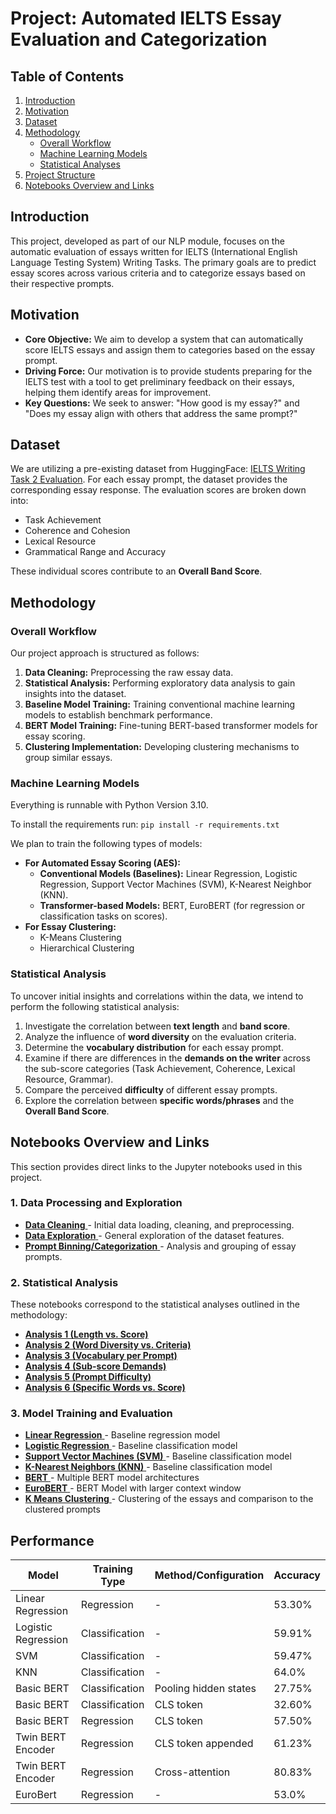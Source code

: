 # Project: Automated IELTS Essay Evaluation and Categorization

## Table of Contents
1.  [Introduction](#introduction)
2.  [Motivation](#motivation)
3.  [Dataset](#dataset)
4.  [Methodology](#methodology)
    * [Overall Workflow](#overall-workflow)
    * [Machine Learning Models](#machine-learning-models)
    * [Statistical Analyses](#statistical-analyses)
5.  [Project Structure](#project-structure)
6.  [Notebooks Overview and Links](#notebooks-overview-and-links)

## Introduction
This project, developed as part of our NLP module, focuses on the automatic evaluation of essays written for IELTS (International English Language Testing System) Writing Tasks. The primary goals are to predict essay scores across various criteria and to categorize essays based on their respective prompts.

## Motivation
* **Core Objective:** We aim to develop a system that can automatically score IELTS essays and assign them to categories based on the essay prompt.
* **Driving Force:** Our motivation is to provide students preparing for the IELTS test with a tool to get preliminary feedback on their essays, helping them identify areas for improvement.
* **Key Questions:** We seek to answer: "How good is my essay?" and "Does my essay align with others that address the same prompt?"

## Dataset
We are utilizing a pre-existing dataset from HuggingFace: [IELTS Writing Task 2 Evaluation](https://huggingface.co/datasets/chillies/IELTS-writing-task-2-evaluation). For each essay prompt, the dataset provides the corresponding essay response.
The evaluation scores are broken down into:
* Task Achievement
* Coherence and Cohesion
* Lexical Resource
* Grammatical Range and Accuracy

These individual scores contribute to an **Overall Band Score**.

## Methodology

### Overall Workflow
Our project approach is structured as follows:
1.  **Data Cleaning:** Preprocessing the raw essay data.
2.  **Statistical Analysis:** Performing exploratory data analysis to gain insights into the dataset.
3.  **Baseline Model Training:** Training conventional machine learning models to establish benchmark performance.
4.  **BERT Model Training:** Fine-tuning BERT-based transformer models for essay scoring.
5.  **Clustering Implementation:** Developing clustering mechanisms to group similar essays.

### Machine Learning Models
Everything is runnable with Python Version 3.10.

To install the requirements run: ```pip install -r requirements.txt```

We plan to train the following types of models:

* **For Automated Essay Scoring (AES):**
    * **Conventional Models (Baselines):** Linear Regression, Logistic Regression, Support Vector Machines (SVM), K-Nearest Neighbor (KNN).
    * **Transformer-based Models:** BERT, EuroBERT (for regression or classification tasks on scores).
* **For Essay Clustering:**
    * K-Means Clustering
    * Hierarchical Clustering

### Statistical Analysis
To uncover initial insights and correlations within the data, we intend to perform the following statistical analysis:
1.  Investigate the correlation between **text length** and **band score**.
2.  Analyze the influence of **word diversity** on the evaluation criteria.
3.  Determine the **vocabulary distribution** for each essay prompt.
4.  Examine if there are differences in the **demands on the writer** across the sub-score categories (Task Achievement, Coherence, Lexical Resource, Grammar).
5.  Compare the perceived **difficulty** of different essay prompts.
6.  Explore the correlation between **specific words/phrases** and the **Overall Band Score**.

## Notebooks Overview and Links

This section provides direct links to the Jupyter notebooks used in this project.

### 1. Data Processing and Exploration
* [**Data Cleaning** ](./notebooks/data_cleaning.ipynb) - Initial data loading, cleaning, and preprocessing.
* [**Data Exploration** ](./notebooks/data_exploration.ipynb) - General exploration of the dataset features.
* [**Prompt Binning/Categorization** ](./notebooks/prompt_binning.ipynb) - Analysis and grouping of essay prompts.

### 2. Statistical Analysis
These notebooks correspond to the statistical analyses outlined in the methodology:
* [**Analysis 1 (Length vs. Score)** ](./notebooks/statistical_analysis_1.ipynb) 
* [**Analysis 2 (Word Diversity vs. Criteria)** ](./notebooks/statistical_analysis_2.ipynb) 
* [**Analysis 3 (Vocabulary per Prompt)** ](./notebooks/statistical_analysis_3.ipynb) 
* [**Analysis 4 (Sub-score Demands)** ](./notebooks/statistical_analysis_4.ipynb) 
* [**Analysis 5 (Prompt Difficulty)** ](./notebooks/statistical_analysis_5.ipynb) 
* [**Analysis 6 (Specific Words vs. Score)** ](./notebooks/statistical_analysis_6.ipynb) 

### 3. Model Training and Evaluation
* [**Linear Regression** ](./notebooks/linear_regression.ipynb) - Baseline regression model
* [**Logistic Regression** ](./notebooks/logistic_regression.ipynb) - Baseline classification model
* [**Support Vector Machines (SVM)** ](./notebooks/svm.ipynb) - Baseline classification model
* [**K-Nearest Neighbors (KNN)** ](./notebooks/knn.ipynb) - Baseline classification model
* [**BERT** ](./notebooks/bert.ipynb) - Multiple BERT model architectures 
* [**EuroBERT** ](./notebooks/euro_bert.ipynb) - BERT Model with larger context window
* [**K Means Clustering** ](./notebooks/k_means_cluster_essays.ipynb) - Clustering of the essays and comparison to the clustered prompts

## Performance

| Model | Training Type | Method/Configuration | Accuracy |
|--------|---------------|---------------------|----------|
| Linear Regression | Regression | - | 53.30% |
| Logistic Regression | Classification | - | 59.91% |
| SVM | Classification | - | 59.47% |
| KNN | Classification | - | 64.0% |
| Basic BERT | Classification | Pooling hidden states | 27.75% |
| Basic BERT | Classification | CLS token | 32.60% |
| Basic BERT | Regression | CLS token | 57.50% |
| Twin BERT Encoder | Regression | CLS token appended | 61.23% |
| Twin BERT Encoder | Regression | Cross-attention | 80.83% |
| EuroBert | Regression | - | 53.0% |
